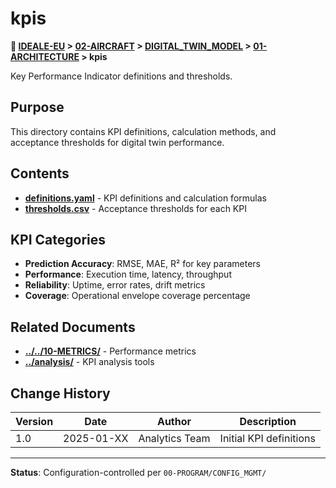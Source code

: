 # kpis

**📍 [IDEALE-EU](../../../../) > [02-AIRCRAFT](../../../) > [DIGITAL_TWIN_MODEL](../../) > [01-ARCHITECTURE](../) > kpis**

Key Performance Indicator definitions and thresholds.

## Purpose

This directory contains KPI definitions, calculation methods, and acceptance thresholds for digital twin performance.

## Contents

- **[definitions.yaml](definitions.yaml)** - KPI definitions and calculation formulas
- **[thresholds.csv](thresholds.csv)** - Acceptance thresholds for each KPI

## KPI Categories

- **Prediction Accuracy**: RMSE, MAE, R² for key parameters
- **Performance**: Execution time, latency, throughput
- **Reliability**: Uptime, error rates, drift metrics
- **Coverage**: Operational envelope coverage percentage

## Related Documents

- **[../../10-METRICS/](../../10-METRICS/)** - Performance metrics
- **[../analysis/](../analysis/)** - KPI analysis tools

## Change History

| Version | Date | Author | Description |
|---------|------|--------|-------------|
| 1.0 | 2025-01-XX | Analytics Team | Initial KPI definitions |

---

**Status**: Configuration-controlled per `00-PROGRAM/CONFIG_MGMT/`
